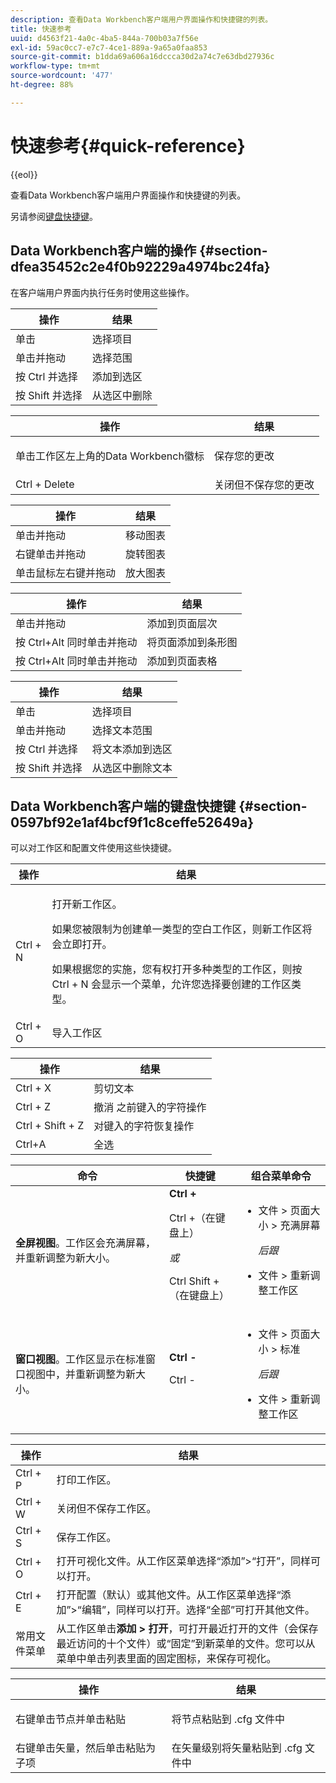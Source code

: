 ```yaml
---
description: 查看Data Workbench客户端用户界面操作和快捷键的列表。
title: 快速参考
uuid: d4563f21-4a0c-4ba5-844a-700b03a7f56e
exl-id: 59ac0cc7-e7c7-4ce1-889a-9a65a0faa853
source-git-commit: b1dda69a606a16dccca30d2a74c7e63dbd27936c
workflow-type: tm+mt
source-wordcount: '477'
ht-degree: 88%

---
```


# 快速参考{#quick-reference}

{{eol}}

查看Data Workbench客户端用户界面操作和快捷键的列表。

另请参阅[键盘快捷键](../../../home/c-get-started/c-vis/c-qk-ref.md#section-0597bf92e1af4bcf9f1c8ceffe52649a)。

## Data Workbench客户端的操作 {#section-dfea35452c2e4f0b92229a4974bc24fa}

在客户端用户界面内执行任务时使用这些操作。

| 操作 | 结果 |
|---|---|
| 单击  | 选择项目 |
| 单击并拖动 | 选择范围 |
| 按 Ctrl 并选择 | 添加到选区 |
| 按 Shift 并选择 | 从选区中删除 |

<table id="table_468868B713E94F08BFF8F5C468F5100B"> 
 <thead> 
  <tr> 
   <th colname="col1" class="entry"> 操作 </th> 
   <th colname="col2" class="entry"> 结果 </th> 
  </tr> 
 </thead>
 <tbody> 
  <tr> 
   <td colname="col1"> 单击工作区左上角的Data Workbench徽标 </td> 
   <td colname="col2"> <p>保存您的更改 </p> </td> 
  </tr> 
  <tr> 
   <td colname="col1"> Ctrl + Delete </td> 
   <td colname="col2"> 关闭但不保存您的更改 </td> 
  </tr> 
 </tbody> 
</table>

| 操作 | 结果 |
|---|---|
| 单击并拖动 | 移动图表 |
| 右键单击并拖动 | 旋转图表 |
| 单击鼠标左右键并拖动 | 放大图表 |

| 操作 | 结果 |
|---|---|
| 单击并拖动 | 添加到页面层次 |
| 按 Ctrl+Alt 同时单击并拖动 | 将页面添加到条形图 |
| 按 Ctrl+Alt 同时单击并拖动 | 添加到页面表格 |

| 操作 | 结果 |
|---|---|
| 单击  | 选择项目 |
| 单击并拖动 | 选择文本范围 |
| 按 Ctrl 并选择 | 将文本添加到选区 |
| 按 Shift 并选择 | 从选区中删除文本 |

## Data Workbench客户端的键盘快捷键 {#section-0597bf92e1af4bcf9f1c8ceffe52649a}

可以对工作区和配置文件使用这些快捷键。

<table id="table_169AD5F75C92449FACEAC64660B4B50D"> 
 <thead> 
  <tr> 
   <th colname="col1" class="entry"> 操作 </th> 
   <th colname="col2" class="entry"> 结果 </th> 
  </tr>
 </thead>
 <tbody> 
  <tr> 
   <td colname="col1"> Ctrl + N </td> 
   <td colname="col2"> <p>打开新工作区。 </p> <p>如果您被限制为创建单一类型的空白工作区，则新工作区将会立即打开。 </p> <p>如果根据您的实施，您有权打开多种类型的工作区，则按 Ctrl + N 会显示一个菜单，允许您选择要创建的工作区类型。 </p> </td> 
  </tr> 
  <tr> 
   <td colname="col1"> Ctrl + O </td> 
   <td colname="col2"> 导入工作区 </td> 
  </tr> 
 </tbody> 
</table>

| 操作 | 结果 |
|---|---|
| Ctrl + X | 剪切文本 |
| Ctrl + Z | 撤消 之前键入的字符操作 |
| Ctrl + Shift + Z | 对键入的字符恢复操作 |
| Ctrl+A | 全选 |

<table id="table_A01C514C99F043338D183A6839E03DEA"> 
 <thead> 
  <tr> 
   <th colname="col1" class="entry"> 命令 </th> 
   <th colname="col2" class="entry"> 快捷键 </th> 
   <th colname="col3" class="entry"> 组合菜单命令 </th> 
  </tr>
 </thead>
 <tbody> 
  <tr> 
   <td colname="col1"><b>全屏视图</b>。工作区会充满屏幕，并重新调整为新大小。 </td> 
   <td colname="col2"><b>Ctrl +</b> <p>Ctrl +（在键盘上） </p> <p><i>或</i> </p> <p>Ctrl Shift +（在键盘上） </p> </td> 
   <td colname="col3"> 
    <ul id="ul_C7C731B894D946D9916F50806F015857"> 
     <li id="li_452B4C119B1A40038A408CFFC53653A9">文件 &gt; 页面大小 &gt; 充满屏幕 <p><i>后跟</i> </p> </li> 
     <li id="li_DE9B8B31B9F24A6AA68A1D0DB886B501">文件 &gt; 重新调整工作区 </li> 
    </ul> </td> 
  </tr> 
  <tr> 
   <td colname="col1"><b>窗口视图</b>。工作区显示在标准窗口视图中，并重新调整为新大小。 </td> 
   <td colname="col2"><b>Ctrl -</b> <p>Ctrl - </p> </td> 
   <td colname="col3"> 
    <ul id="ul_3474B9EFD69343C09BC84E485D896C28"> 
     <li id="li_820BAED76FF24A5785E6D89C5C692DD5">文件 &gt; 页面大小 &gt; 标准 <p><i>后跟</i> </p> </li> 
     <li id="li_337789F282CE4C2C990C67B115782454">文件 &gt; 重新调整工作区 </li> 
    </ul> </td> 
  </tr> 
 </tbody> 
</table>

| 操作 | 结果 |
|---|---|
| Ctrl + P | 打印工作区。 |
| Ctrl + W | 关闭但不保存工作区。 |
| Ctrl + S | 保存工作区。 |
| Ctrl + O | 打开可视化文件。从工作区菜单选择“添加”>“打开”，同样可以打开。 |
| Ctrl + E | 打开配置（默认）或其他文件。从工作区菜单选择“添加”>“编辑”，同样可以打开。选择“全部”可打开其他文件。 |
| 常用文件菜单 | 从工作区单击&#x200B;**添加 > 打开**，可打开最近打开的文件（会保存最近访问的十个文件）或“固定”到新菜单的文件。您可以从菜单中单击列表里面的固定图标，来保存可视化。 |

<table id="table_99414A5999F94A2EAB2BBBA27EE487F5"> 
 <thead> 
  <tr> 
   <th colname="col1" class="entry"> 操作 </th> 
   <th colname="col2" class="entry"> 结果 </th> 
  </tr>
 </thead>
 <tbody> 
  <tr> 
   <td colname="col1"> <p>右键单击节点并单击<span class="uicontrol">粘贴</span> </p> </td> 
   <td colname="col2"> <p>将节点粘贴到 <span class="filepath">.cfg</span> 文件中 </p> </td> 
  </tr> 
  <tr> 
   <td colname="col1">右键单击矢量，然后单击<span class="uicontrol">粘贴为子项</span> </td> 
   <td colname="col2">在矢量级别将矢量粘贴到 <span class="filepath">.cfg</span> 文件中 </td> 
  </tr> 
 </tbody> 
</table>
